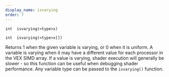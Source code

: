 ```yaml
---
display_name: isvarying
order: 7
---
```

`int  isvarying(<type>x)`

`int  isvarying(<type>x[])`

Returns 1 when the given variable is varying, or 0 when it is uniform. A
variable is varying when it may have a different value for each processor
in the VEX SIMD array. If a value is varying, shader execution will
generally be slower - so this function can be useful when debugging shader
performance. Any variable type can be passed to the `isvarying()` function.

